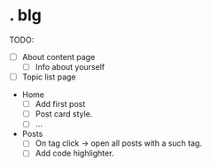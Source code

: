 # . blg

TODO:
- [ ] About content page
  - [ ] Info about yourself
- [ ] Topic list page
- Home
  - [ ] Add first post
  - [ ] Post card style.
  - [ ] ...
- Posts
  - [ ] On tag click -> open all posts with a such tag.
  - [ ] Add code highlighter.